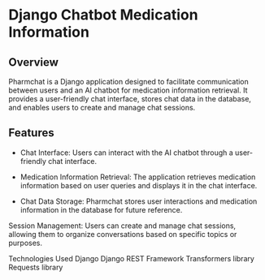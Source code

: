 # Django Chatbot Medication Information

## Overview
Pharmchat is a Django application designed to facilitate communication between users and an AI chatbot for medication information retrieval. It provides a user-friendly chat interface, stores chat data in the database, and enables users to create and manage chat sessions.

## Features
- Chat Interface: Users can interact with the AI chatbot through a user-friendly chat interface.

- Medication Information Retrieval: The application retrieves medication information based on user queries and displays it in the chat interface.

- Chat Data Storage: Pharmchat stores user interactions and medication information in the database for future reference.

Session Management: Users can create and manage chat sessions, allowing them to organize conversations based on specific topics or purposes.

Technologies Used
Django
Django REST Framework
Transformers library
Requests library
